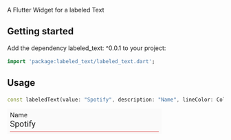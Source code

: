 A Flutter Widget for a labeled Text

## Getting started

Add the dependency labeled_text: ^0.0.1 to your project:

```dart
import 'package:labeled_text/labeled_text.dart';
```

## Usage

```dart
const labeledText(value: "Spotify", description: "Name", lineColor: Colors.red)
```

![img.png](img.png)
